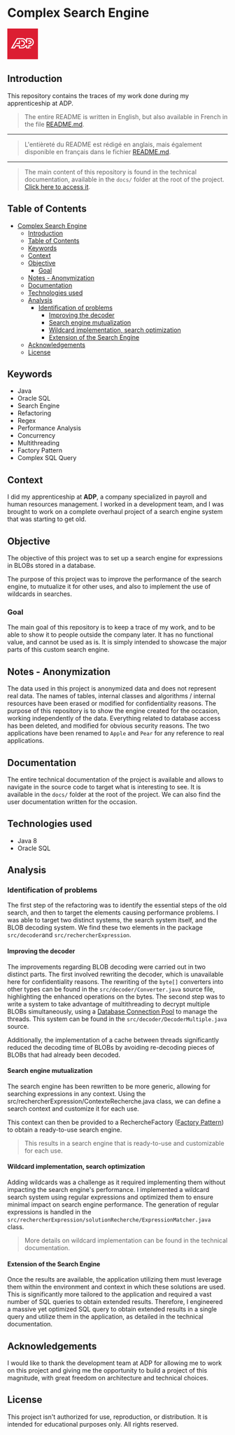 # Complex Search Engine

<img src="./res/img/adp.png" alt="ADP" width="70"/>

## Introduction

This repository contains the traces of my work done during my apprenticeship at ADP.

> The entire README is written in English, but also available in French in the file [README.md](./README.md).

---

> L'entièreté du README est rédigé en anglais, mais également disponible en français dans le fichier [README.md](./README.md).

---

> The main content of this repository is found in the technical documentation, available in the `docs/` folder at the root of the project. [Click here to access it](./docs/technical_doc.md).

## Table of Contents

- [Complex Search Engine](#complex-search-engine)
  - [Introduction](#introduction)
  - [Table of Contents](#table-of-contents)
  - [Keywords](#keywords)
  - [Context](#context)
  - [Objective](#objective)
    - [Goal](#goal)
  - [Notes - Anonymization](#notes---anonymization)
  - [Documentation](#documentation)
  - [Technologies used](#technologies-used)
  - [Analysis](#analysis)
    - [Identification of problems](#identification-of-problems)
      - [Improving the decoder](#improving-the-decoder)
      - [Search engine mutualization](#search-engine-mutualization)
      - [Wildcard implementation, search optimization](#wildcard-implementation-search-optimization)
      - [Extension of the Search Engine](#extension-of-the-search-engine)
  - [Acknowledgements](#acknowledgements)
  - [License](#license)

## Keywords

- Java
- Oracle SQL
- Search Engine
- Refactoring
- Regex
- Performance Analysis
- Concurrency
- Multithreading
- Factory Pattern
- Complex SQL Query

## Context

I did my apprenticeship at **ADP**, a company specialized in payroll and human resources management. I worked in a development team, and I was brought to work on a complete overhaul project of a search engine system that was starting to get old.

## Objective

The objective of this project was to set up a search engine for expressions in BLOBs stored in a database.

The purpose of this project was to improve the performance of the search engine, to mutualize it for other uses, and also to implement the use of wildcards in searches.

### Goal

The main goal of this repository is to keep a trace of my work, and to be able to show it to people outside the company later. It has no functional value, and cannot be used as is. It is simply intended to showcase the major parts of this custom search engine.

## Notes - Anonymization

The data used in this project is anonymized data and does not represent real data. The names of tables, internal classes and algorithms / internal resources have been erased or modified for confidentiality reasons. The purpose of this repository is to show the engine created for the occasion, working independently of the data. Everything related to database access has been deleted, and modified for obvious security reasons.
The two applications have been renamed to `Apple` and `Pear` for any reference to real applications.

## Documentation

The entire technical documentation of the project is available and allows to navigate in the source code to target what is interesting to see. It is available in the `docs/` folder at the root of the project. We can also find the user documentation written for the occasion.

## Technologies used

- Java 8
- Oracle SQL

## Analysis

### Identification of problems

The first step of the refactoring was to identify the essential steps of the old search, and then to target the elements causing performance problems. I was able to target two distinct systems, the search system itself, and the BLOB decoding system.
We find these two elements in the package `src/decoder`and `src/rechercherExpression`.

#### Improving the decoder

The improvements regarding BLOB decoding were carried out in two distinct parts. The first involved rewriting the decoder, which is unavailable here for confidentiality reasons. The rewriting of the `byte[]` converters into other types can be found in the `src/decoder/Converter.java` source file, highlighting the enhanced operations on the bytes.
The second step was to write a system to take advantage of multithreading to decrypt multiple BLOBs simultaneously, using a [Database Connection Pool](https://docs.oracle.com/javase/8/docs/api/java/util/concurrent/ExecutorService.html) to manage the threads. This system can be found in the `src/decoder/DecoderMultiple.java` source.

Additionally, the implementation of a cache between threads significantly reduced the decoding time of BLOBs by avoiding re-decoding pieces of BLOBs that had already been decoded.

#### Search engine mutualization

The search engine has been rewritten to be more generic, allowing for searching expressions in any context. Using the src/rechercherExpression/ContexteRecherche.java class, we can define a search context and customize it for each use.

This context can then be provided to a RechercheFactory ([Factory Pattern](https://en.wikipedia.org/wiki/Factory_method_pattern)) to obtain a ready-to-use search engine.

> This results in a search engine that is ready-to-use and customizable for each use.

#### Wildcard implementation, search optimization

Adding wildcards was a challenge as it required implementing them without impacting the search engine's performance. I implemented a wildcard search system using regular expressions and optimized them to ensure minimal impact on search engine performance. The generation of regular expressions is handled in the `src/rechercherExpression/solutionRecherche/ExpressionMatcher.java` class.

> More details on wildcard implementation can be found in the technical documentation.

#### Extension of the Search Engine

Once the results are available, the application utilizing them must leverage them within the environment and context in which these solutions are used. This is significantly more tailored to the application and required a vast number of SQL queries to obtain extended results. Therefore, I engineered a massive yet optimized SQL query to obtain extended results in a single query and utilize them in the application, as detailed in the technical documentation.

## Acknowledgements

I would like to thank the development team at ADP for allowing me to work on this project and giving me the opportunity to build a project of this magnitude, with great freedom on architecture and technical choices.

## License

This project isn't authorized for use, reproduction, or distribution. It is intended for educational purposes only. All rights reserved.
